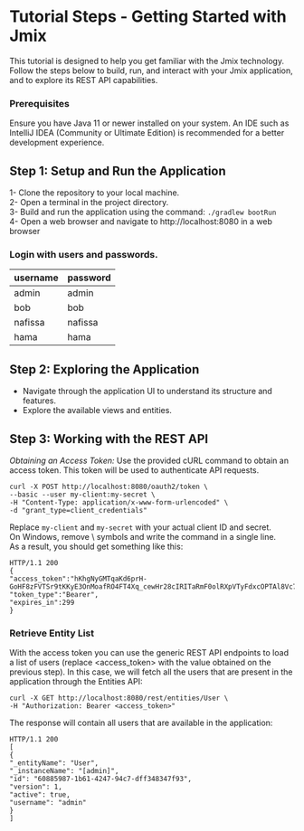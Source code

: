 # Tutorial Steps - Getting Started with Jmix
This tutorial is designed to help you get familiar with the Jmix technology. Follow the steps below to build, run, and interact with your Jmix application, and to explore its REST API capabilities.

### Prerequisites
Ensure you have Java 11 or newer installed on your system.
An IDE such as IntelliJ IDEA (Community or Ultimate Edition) is recommended for a better development experience.
## Step 1: Setup and Run the Application  
1- Clone the repository to your local machine.  
2- Open a terminal in the project directory.  
3- Build and run the application using the command: ```./gradlew bootRun```  
4- Open a web browser and navigate to http://localhost:8080 in a web browser  
### Login with users and passwords.  

| username | password |
|----------|----------|
| admin    | admin    |
| bob      | bob      |
| nafissa  | nafissa  |
| hama     | hama     |


## Step 2: Exploring the Application
- Navigate through the application UI to understand its structure and features.
- Explore the available views and entities.

## Step 3: Working with the REST API
*Obtaining an Access Token:* Use the provided cURL command to obtain an access token. This token will be used to authenticate API requests.

```
curl -X POST http://localhost:8080/oauth2/token \
--basic --user my-client:my-secret \
-H "Content-Type: application/x-www-form-urlencoded" \
-d "grant_type=client_credentials"
```
Replace ```my-client``` and ```my-secret``` with your actual client ID and secret.  
On Windows, remove \ symbols and write the command in a single line.  
As a result, you should get something like this:

```
HTTP/1.1 200
{
"access_token":"hKhgNyGMTqaKd6prH-GoHF8zFVTSr9tKKyE3OnMoafRO4FT4Xq_cewHr28cIRITaRmF0olRXpVTyFdxcOPTAl8Vc7xopHrdNuXNXwEeBn7NSiEMvQXW5zO0dwMn_H8FQ",
"token_type":"Bearer",
"expires_in":299
}
```
### Retrieve Entity List
With the access token you can use the generic REST API endpoints to load a list of users (replace <access_token> with the value obtained on the previous step). In this case, we will fetch all the users that are present in the application through the Entities API:  
```
curl -X GET http://localhost:8080/rest/entities/User \
-H "Authorization: Bearer <access_token>"
```
The response will contain all users that are available in the application:
```
HTTP/1.1 200
[
{
"_entityName": "User",
"_instanceName": "[admin]",
"id": "60885987-1b61-4247-94c7-dff348347f93",
"version": 1,
"active": true,
"username": "admin"
}
]
```